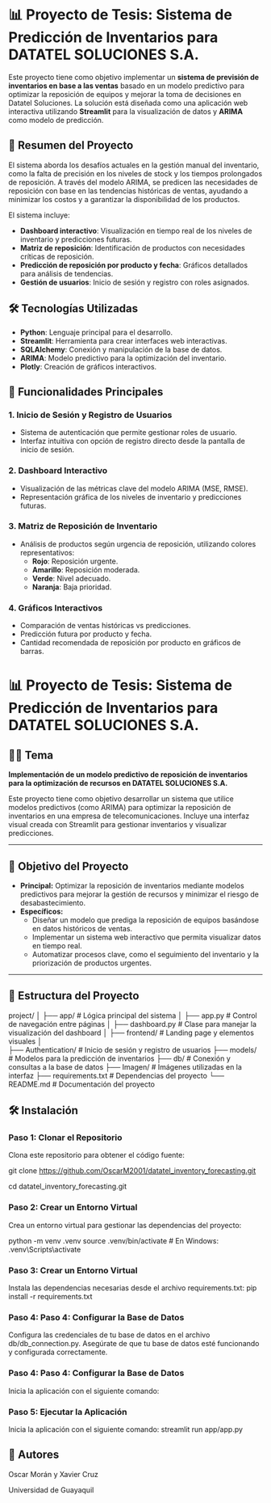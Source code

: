# 📊 Proyecto de Tesis: Sistema de Predicción de Inventarios para DATATEL SOLUCIONES S.A.

Este proyecto tiene como objetivo implementar un **sistema de previsión de inventarios en base a las ventas** basado en un modelo predictivo para optimizar la reposición de equipos y mejorar la toma de decisiones en Datatel Soluciones. La solución está diseñada como una aplicación web interactiva utilizando **Streamlit** para la visualización de datos y **ARIMA** como modelo de predicción.

## 📝 Resumen del Proyecto
El sistema aborda los desafíos actuales en la gestión manual del inventario, como la falta de precisión en los niveles de stock y los tiempos prolongados de reposición. A través del modelo ARIMA, se predicen las necesidades de reposición con base en las tendencias históricas de ventas, ayudando a minimizar los costos y a garantizar la disponibilidad de los productos.

El sistema incluye:
- **Dashboard interactivo**: Visualización en tiempo real de los niveles de inventario y predicciones futuras.
- **Matriz de reposición**: Identificación de productos con necesidades críticas de reposición.
- **Predicción de reposición por producto y fecha**: Gráficos detallados para análisis de tendencias.
- **Gestión de usuarios**: Inicio de sesión y registro con roles asignados.

## 🛠️ Tecnologías Utilizadas
- **Python**: Lenguaje principal para el desarrollo.
- **Streamlit**: Herramienta para crear interfaces web interactivas.
- **SQLAlchemy**: Conexión y manipulación de la base de datos.
- **ARIMA**: Modelo predictivo para la optimización del inventario.
- **Plotly**: Creación de gráficos interactivos.

## 🚀 Funcionalidades Principales
### 1. **Inicio de Sesión y Registro de Usuarios**
- Sistema de autenticación que permite gestionar roles de usuario.
- Interfaz intuitiva con opción de registro directo desde la pantalla de inicio de sesión.

### 2. **Dashboard Interactivo**
- Visualización de las métricas clave del modelo ARIMA (MSE, RMSE).
- Representación gráfica de los niveles de inventario y predicciones futuras.

### 3. **Matriz de Reposición de Inventario**
- Análisis de productos según urgencia de reposición, utilizando colores representativos:
  - **Rojo**: Reposición urgente.
  - **Amarillo**: Reposición moderada.
  - **Verde**: Nivel adecuado.
  - **Naranja**: Baja prioridad.

### 4. **Gráficos Interactivos**
- Comparación de ventas históricas vs predicciones.
- Predicción futura por producto y fecha.
- Cantidad recomendada de reposición por producto en gráficos de barras.

# 📊 Proyecto de Tesis: Sistema de Predicción de Inventarios para DATATEL SOLUCIONES S.A.

## 🧑‍🎓 Tema
**Implementación de un modelo predictivo de reposición de inventarios para la optimización de recursos en DATATEL SOLUCIONES S.A.**

Este proyecto tiene como objetivo desarrollar un sistema que utilice modelos predictivos (como ARIMA) para optimizar la reposición de inventarios en una empresa de telecomunicaciones. Incluye una interfaz visual creada con Streamlit para gestionar inventarios y visualizar predicciones.

---

## 🚀 Objetivo del Proyecto
- **Principal:** Optimizar la reposición de inventarios mediante modelos predictivos para mejorar la gestión de recursos y minimizar el riesgo de desabastecimiento.
- **Específicos:**
  - Diseñar un modelo que prediga la reposición de equipos basándose en datos históricos de ventas.
  - Implementar un sistema web interactivo que permita visualizar datos en tiempo real.
  - Automatizar procesos clave, como el seguimiento del inventario y la priorización de productos urgentes.

---

## 📂 Estructura del Proyecto

project/
│
├── app/                 # Lógica principal del sistema
│   ├── app.py           # Control de navegación entre páginas
│   ├── dashboard.py     # Clase para manejar la visualización del dashboard
│   ├── frontend/        # Landing page y elementos visuales
│   
├── Authentication/  # Inicio de sesión y registro de usuarios
├── models/              # Modelos para la predicción de inventarios
├── db/                  # Conexión y consultas a la base de datos
├── Imagen/              # Imágenes utilizadas en la interfaz
├── requirements.txt     # Dependencias del proyecto
└── README.md            # Documentación del proyecto


## 🛠️ Instalación

### Paso 1: Clonar el Repositorio
Clona este repositorio para obtener el código fuente:

git clone https://github.com/OscarM2001/datatel_inventory_forecasting.git

cd datatel_inventory_forecasting.git

### Paso 2: Crear un Entorno Virtual
Crea un entorno virtual para gestionar las dependencias del proyecto:

python -m venv .venv
source .venv/bin/activate  # En Windows: .venv\Scripts\activate

### Paso 3: Crear un Entorno Virtual
Instala las dependencias necesarias desde el archivo requirements.txt:
pip install -r requirements.txt

### Paso 4: Paso 4: Configurar la Base de Datos
Configura las credenciales de tu base de datos en el archivo db/db_connection.py.
Asegúrate de que tu base de datos esté funcionando y configurada correctamente.

### Paso 4: Paso 4: Configurar la Base de Datos
Inicia la aplicación con el siguiente comando:

### Paso 5: Ejecutar la Aplicación
Inicia la aplicación con el siguiente comando:
streamlit run app/app.py


## 👥 Autores
Oscar Morán y Xavier Cruz

Universidad de Guayaquil